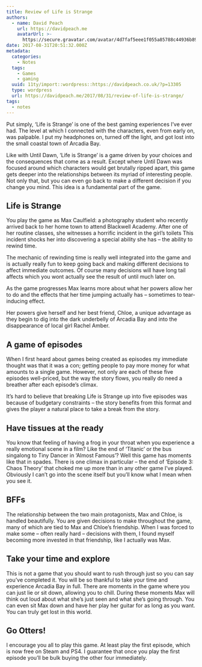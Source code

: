 ```yaml
---
title: Review of Life is Strange
authors:
  - name: David Peach
    url: https://davidpeach.me
    avatarUrl: >-
      https://secure.gravatar.com/avatar/4d7faf5eee1f055a85788c44936b8995eaab6dfb004e7854ec747ccb272e91ee?s=96&d=mm&r=g
date: 2017-08-31T20:51:32.000Z
metadata:
  categories:
    - Notes
  tags:
    - Games
    - gaming
  uuid: 11ty/import::wordpress::https://davidpeach.co.uk/?p=13305
  type: wordpress
  url: https://davidpeach.me/2017/08/31/review-of-life-is-strange/
tags:
  - notes
---
```

Put simply, ‘Life is Strange’ is one of the best gaming experiences I’ve ever had. The level at which I connected with the characters, even from early on, was palpable. I put my headphones on, turned off the light, and got lost into the small coastal town of Arcadia Bay.

Like with Until Dawn, ‘Life is Strange’ is a game driven by your choices and the consequences that come as a result. Except where Until Dawn was focused around which characters would get brutally ripped apart, this game gets deeper into the relationships between its myriad of interesting people. Not only that, but you can even go back to make a different decision if you change you mind. This idea is a fundamental part of the game.

## Life is Strange

You play the game as Max Caulfield: a photography student who recently arrived back to her home town to attend Blackwell Academy. After one of her routine classes, she witnesses a horrific incident in the girl’s toilets This incident shocks her into discovering a special ability she has – the ability to rewind time.

The mechanic of rewinding time is really well integrated into the game and is actually really fun to keep going back and making different decisions to affect immediate outcomes. Of course many decisions will have long tail affects which you wont actually see the result of until much later on.

As the game progresses Max learns more about what her powers allow her to do and the effects that her time jumping actually has – sometimes to tear-inducing effect.

Her powers give herself and her best friend, Chloe, a unique advantage as they begin to dig into the dark underbelly of Arcadia Bay and into the disappearance of local girl Rachel Amber.

## A game of episodes

When I first heard about games being created as episodes my immediate thought was that it was a con; getting people to pay more money for what amounts to a single game. However, not only are each of these five episodes well-priced, but the way the story flows, you really do need a breather after each episode’s climax.

It’s hard to believe that breaking Life is Strange up into five episodes was because of budgetary constraints – the story benefits from this format and gives the player a natural place to take a break from the story.

## Have tissues at the ready

You know that feeling of having a frog in your throat when you experience a really emotional scene in a film? Like the end of ‘Titanic’ or the bus singalong to Tiny Dancer in ‘Almost Famous’? Well this game has moments like that in spades. There is one climax in particular – the end of ‘Episode 3: Chaos Theory’ that choked me up more than in any other game I’ve played. Obviously I can’t go into the scene itself but you’ll know what I mean when you see it.

## BFFs

The relationship between the two main protagonists, Max and Chloe, is handled beautifully. You are given decisions to make throughout the game, many of which are tied to Max and Chloe’s friendship. When I was forced to make some – often really hard – decisions with them, I found myself becoming more invested in that friendship, like I actually was Max.

## Take your time and explore

This is not a game that you should want to rush through just so you can say you’ve completed it. You will be so thankful to take your time and experience Arcadia Bay in full. There are moments in the game where you can just lie or sit down, allowing you to chill. During these moments Max will think out loud about what she’s just seen and what she’s going through. You can even sit Max down and have her play her guitar for as long as you want. You can truly get lost in this world.

## Go Otters!

I encourage you all to play this game. At least play the first episode, which is now free on Steam and PS4. I guarantee that once you play the first episode you’ll be bulk buying the other four immediately.